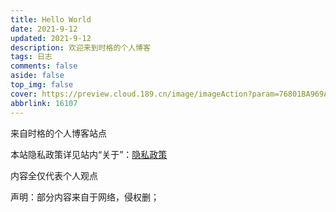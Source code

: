 ```yaml
---
title: Hello World
date: 2021-9-12
updated: 2021-9-12
description: 欢迎来到时格的个人博客
tags: 日志
comments: false
aside: false
top_img: false
cover: https://preview.cloud.189.cn/image/imageAction?param=76801BA969ABBEF894ACBC75FC1FB5D99802E01FAF511CFEAA68AE9BF2A7E3E53F46338CBB5882E8049304F3CD7CD70BE5DEDFC6A2E0B363EF5084CB83628008F2925F37665A8A650AA4492A95511DCA08BD8917E36CB44B909F57961CCFE7964A60C0858A6641832265B9F992B05895
abbrlink: 16107
---
```




来自时格的个人博客站点

本站隐私政策详见站内“关于”：[隐私政策](https://www.eacls.top/about/)

内容全仅代表个人观点

声明：部分内容来自于网络，侵权删；
